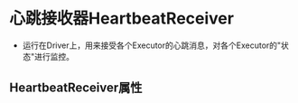 # 心跳接收器HeartbeatReceiver

* 运行在Driver上，用来接受各个Executor的心跳消息，对各个Executor的"状态"进行监控。

## HeartbeatReceiver属性


